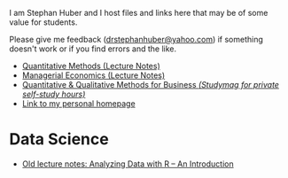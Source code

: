 I am Stephan Huber and I host files and links here that may be of some value for students.

Please give me feedback (drstephanhuber@yahoo.com) if something doesn't work or if you find errors and the like.

- [Quantitative Methods (Lecture Notes)](https://hubchev.github.io/qm/)
- [Managerial Economics (Lecture Notes)](https://hubchev.github.io/me/)
- [Quantitative & Qualitative Methods for Business _(Studymag for private self-study hours)_](https://hubchev.github.io/qqmb/)
- [Link to my personal homepage](https://www.t1p.de/stephanhuber)

# Data Science

- <a href="https://github.com/hubchev/hubchev.github.io/raw/main/various/rcourse_book.pdf" target="_blank">Old lecture notes: Analyzing Data with R – An Introduction</a> 
